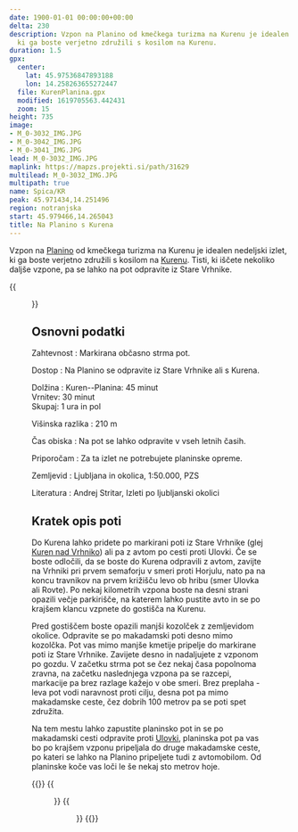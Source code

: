 ```yaml
---
date: 1900-01-01 00:00:00+00:00
delta: 230
description: Vzpon na Planino od kmečkega turizma na Kurenu je idealen nedeljski izlet,
  ki ga boste verjetno združili s kosilom na Kurenu.
duration: 1.5
gpx:
  center:
    lat: 45.97536847893188
    lon: 14.258263655272447
  file: KurenPlanina.gpx
  modified: 1619705563.442431
  zoom: 15
height: 735
image:
- M_0-3032_IMG.JPG
- M_0-3042_IMG.JPG
- M_0-3041_IMG.JPG
lead: M_0-3032_IMG.JPG
maplink: https://mapzs.projekti.si/path/31629
multilead: M_0-3032_IMG.JPG
multipath: true
name: Spica/KR
peak: 45.971434,14.251496
region: notranjska
start: 45.979466,14.265043
title: Na Planino s Kurena
---
```

Vzpon na [Planino](../) od kmečkega turizma na Kurenu je idealen nedeljski izlet, ki ga boste verjetno združili s kosilom na [Kurenu](../../kuren). Tisti, ki iščete nekoliko daljše vzpone, pa se lahko na pot odpravite iz Stare Vrhnike.

{{<figure src="M_0-3032_IMG.JPG">}}

## Osnovni podatki

Zahtevnost
:   Markirana občasno strma pot.

Dostop
:   Na Planino se odpravite iz Stare Vrhnike ali s Kurena.

Dolžina
:   Kuren--Planina: 45 minut\
    Vrnitev: 30 minut\
    Skupaj: 1 ura in pol

Višinska razlika
:   210 m

Čas obiska
:   Na pot se lahko odpravite v vseh letnih časih.

Priporočam
:   Za ta izlet ne potrebujete planinske opreme.

Zemljevid
:   Ljubljana in okolica, 1:50.000, PZS

Literatura
:   Andrej Stritar, Izleti po ljubljanski okolici

## Kratek opis poti

Do Kurena lahko pridete po markirani poti iz Stare Vrhnike (glej [Kuren nad Vrhniko](../../kuren/)) ali pa z avtom po cesti proti Ulovki. Če se boste odločili, da se boste do Kurena odpravili z avtom, zavijte na Vrhniki pri prvem semaforju v smeri proti Horjulu, nato pa na koncu travnikov na prvem križišču levo ob hribu (smer Ulovka ali Rovte). Po nekaj kilometrih vzpona boste na desni strani opazili večje parkirišče, na katerem lahko pustite avto in se po krajšem klancu vzpnete do gostišča na Kurenu. 

Pred gostiščem boste opazili manjši kozolček z zemljevidom okolice. Odpravite se po makadamski poti desno mimo kozolčka. Pot vas mimo manjše kmetije pripelje do markirane poti iz Stare Vrhnike. Zavijete desno in nadaljujete z vzponom po gozdu. V začetku strma pot se čez nekaj časa popolnoma zravna, na začetku naslednjega vzpona pa se razcepi, markacije pa brez razlage kažejo v obe smeri. Brez preplaha - leva pot vodi naravnost proti cilju, desna pot pa mimo makadamske ceste, čez dobrih 100 metrov pa se poti spet združita.

Na tem mestu lahko zapustite planinsko pot in se po makadamski cesti odpravite proti [Ulovki](../../ulovka), planinska pot pa vas bo po krajšem vzponu pripeljala do druge makadamske ceste, po kateri se lahko na Planino pripeljete tudi z avtomobilom. Od planinske koče vas loči le še nekaj sto metrov hoje.

{{<gallery>}}
{{<figure src="M_0-3042_IMG.JPG" caption="Odcep na cesto proti Ulovki">}}
{{<figure src="M_0-3041_IMG.JPG" caption="Kam pa sedaj?">}}
{{</gallery>}}
